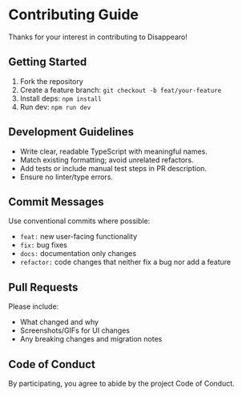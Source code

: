 # Contributing Guide

Thanks for your interest in contributing to Disappearo!

## Getting Started

1. Fork the repository
2. Create a feature branch: `git checkout -b feat/your-feature`
3. Install deps: `npm install`
4. Run dev: `npm run dev`

## Development Guidelines

- Write clear, readable TypeScript with meaningful names.
- Match existing formatting; avoid unrelated refactors.
- Add tests or include manual test steps in PR description.
- Ensure no linter/type errors.

## Commit Messages

Use conventional commits where possible:

- `feat:` new user-facing functionality
- `fix:` bug fixes
- `docs:` documentation only changes
- `refactor:` code changes that neither fix a bug nor add a feature

## Pull Requests

Please include:

- What changed and why
- Screenshots/GIFs for UI changes
- Any breaking changes and migration notes

## Code of Conduct

By participating, you agree to abide by the project Code of Conduct.
